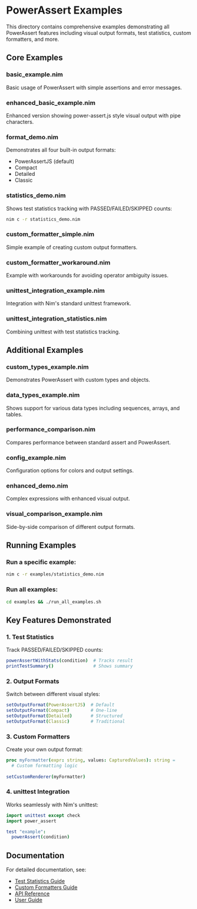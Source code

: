 # PowerAssert Examples

This directory contains comprehensive examples demonstrating all PowerAssert features including visual output formats, test statistics, custom formatters, and more. 

## Core Examples

### basic_example.nim
Basic usage of PowerAssert with simple assertions and error messages.

### enhanced_basic_example.nim
Enhanced version showing power-assert.js style visual output with pipe characters.

### format_demo.nim
Demonstrates all four built-in output formats:
- PowerAssertJS (default)
- Compact
- Detailed
- Classic

### statistics_demo.nim
Shows test statistics tracking with PASSED/FAILED/SKIPPED counts:
```bash
nim c -r statistics_demo.nim
```

### custom_formatter_simple.nim
Simple example of creating custom output formatters.

### custom_formatter_workaround.nim
Example with workarounds for avoiding operator ambiguity issues.

### unittest_integration_example.nim
Integration with Nim's standard unittest framework.

### unittest_integration_statistics.nim
Combining unittest with test statistics tracking.

## Additional Examples

### custom_types_example.nim
Demonstrates PowerAssert with custom types and objects.

### data_types_example.nim
Shows support for various data types including sequences, arrays, and tables.

### performance_comparison.nim
Compares performance between standard assert and PowerAssert.

### config_example.nim
Configuration options for colors and output settings.

### enhanced_demo.nim
Complex expressions with enhanced visual output.

### visual_comparison_example.nim
Side-by-side comparison of different output formats.

## Running Examples

### Run a specific example:
```bash
nim c -r examples/statistics_demo.nim
```

### Run all examples:
```bash
cd examples && ./run_all_examples.sh
```

## Key Features Demonstrated

### 1. Test Statistics
Track PASSED/FAILED/SKIPPED counts:
```nim
powerAssertWithStats(condition)  # Tracks result
printTestSummary()               # Shows summary
```

### 2. Output Formats
Switch between different visual styles:
```nim
setOutputFormat(PowerAssertJS)  # Default
setOutputFormat(Compact)        # One-line
setOutputFormat(Detailed)       # Structured
setOutputFormat(Classic)        # Traditional
```

### 3. Custom Formatters
Create your own output format:
```nim
proc myFormatter(expr: string, values: CapturedValues): string =
  # Custom formatting logic
  
setCustomRenderer(myFormatter)
```

### 4. unittest Integration
Works seamlessly with Nim's unittest:
```nim
import unittest except check
import power_assert

test "example":
  powerAssert(condition)
```

## Documentation

For detailed documentation, see:
- [Test Statistics Guide](../docs/test_statistics.md)
- [Custom Formatters Guide](../docs/custom_formatters.md)
- [API Reference](../docs/api_reference.md)
- [User Guide](../docs/user_guide.md)